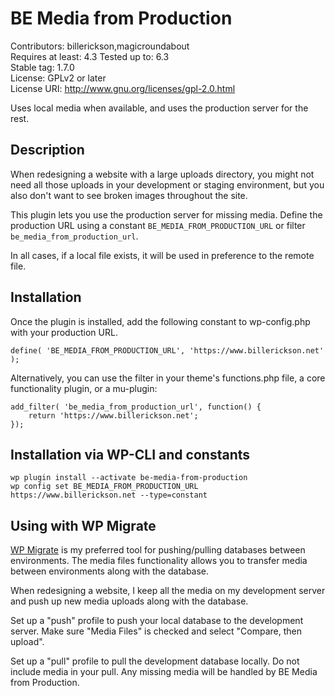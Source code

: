 # BE Media from Production

Contributors: billerickson,magicroundabout  
Requires at least: 4.3
Tested up to: 6.3  
Stable tag: 1.7.0  
License: GPLv2 or later  
License URI: http://www.gnu.org/licenses/gpl-2.0.html  

Uses local media when available, and uses the production server for the rest.

## Description

When redesigning a website with a large uploads directory, you might not need all those uploads in your development
or staging environment, but you also don't want to see broken images throughout the site.

This plugin lets you use the production server for missing media. Define the production URL using a constant `BE_MEDIA_FROM_PRODUCTION_URL` or filter `be_media_from_production_url`.

In all cases, if a local file exists, it will be used in preference to the remote file.

## Installation

Once the plugin is installed, add the following constant to wp-config.php with your production URL.

```
define( 'BE_MEDIA_FROM_PRODUCTION_URL', 'https://www.billerickson.net' );
```

Alternatively, you can use the filter in your theme's functions.php file, a core functionality plugin, or a mu-plugin:

```
add_filter( 'be_media_from_production_url', function() {
	return 'https://www.billerickson.net';
});
```


## Installation via WP-CLI and constants

```
wp plugin install --activate be-media-from-production
wp config set BE_MEDIA_FROM_PRODUCTION_URL https://www.billerickson.net --type=constant
```

## Using with WP Migrate

[WP Migrate](https://deliciousbrains.com/wp-migrate-db-pro/) is my preferred tool for pushing/pulling databases between environments. The media files functionality allows you to transfer media between environments along with the database.

When redesigning a website, I keep all the media on my development server and push up new media uploads along with the database.

Set up a "push" profile to push your local database to the development server. Make sure "Media Files" is checked and select "Compare, then upload".

Set up a "pull" profile to pull the development database locally. Do not include media in your pull. Any missing media will be handled by BE Media from Production.
